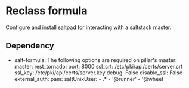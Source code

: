 # Reclass formula
Configure and install saltpad for interacting with a saltstack master.

## Dependency
 - salt-formula:
The following options are required on pillar's master:
  master:
    rest_tornado:
      port: 8000
      ssl_crt: /etc/pki/api/certs/server.crt
      ssl_key: /etc/pki/api/certs/server.key
      debug: False
      disable_ssl: False
  external_auth:
    pam:
      saltUnixUser:
          - .*
          - '@runner'
          - '@wheel
